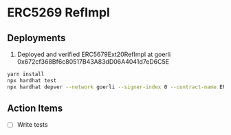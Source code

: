 # ERC5269 RefImpl

## Deployments

1. Deployed and verified ERC5679Ext20RefImpl at goerli 0x672cf368Bf6c80517B43A83dD06A4041d7eD6C5E

```sh
yarn install
npx hardhat test
npx hardhat depver --network goerli --signer-index 0 --contract-name ERC721ForTesting
```

## Action Items

- [ ] Write tests

